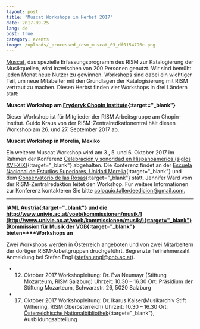 ```yaml
---
layout: post
title: "Muscat Workshops im Herbst 2017"
date: 2017-09-25
lang: de
post: true
category: events
image: /uploads/_processed_/csm_muscat_03_df0154796c.png
---
```



[Muscat](/de/community/muscat.html "Opens internal link in current window"), das spezielle Erfassungsprogramm des RISM zur Katalogierung der Musikquellen, wird inzwischen von 200 Personen genutzt. Wir sind bemüht jeden Monat neue Nutzer zu gewinnen. Workshops sind dabei ein wichtiger Teil, um neue Mitabeiter mit den Grundlagen der Katalogisierung mit RISM vertraut zu machen. Diesen Herbst finden vier Workshops in drei Ländern statt:

**Muscat Workshop am [Fryderyk Chopin Institute](http://en.chopin.nifc.pl/institute/){:target="_blank"}**

Dieser Workshop ist für Mitglieder der RISM Arbeitsgruppe am Chopin-Institut. Guido Kraus von der RISM-Zentralredkationentral hält diesen Workshop am 26. und 27. September 2017 ab.



**Muscat Workshop in Morelia, Mexiko**

Ein weiterer Muscat Workshop wird am 3., 5. und 6. Oktober 2017 im Rahmen der Konferenz [Celebración y sonoridad en Hispanoamérica (siglos XVI-XIX)](http://www.enesmorelia.unam.mx/index.php/convocatorias/convocatoria-celebracion-y-sonoridad-en-hispanoamerica-siglos-xvi-xix/){:target="_blank"} abgehalten. Die Konferenz findet an der [Escuela Nacional de Estudios Superiores, Unidad Morelia](http://www.enesmorelia.unam.mx/){:target="_blank"} und dem [Conservatorio de las Rosas](https://www.conservatoriodelasrosas.edu.mx/Home/){:target="_blank"} statt. Jennifer Ward vom der RISM-Zentralredaktion leitet den Workshop. Für weitere Informationen zur Konferenz kontakteren Sie bitte [coloquio.tallerdeedicion@gmail.com.](mailto:coloquio.tallerdeedicion@gmail.com)

****

**[IAML Austria](https://www.iaml.at/){:target="_blank"}** **und die [http://www.univie.ac.at/voeb/kommissionen/musik/](http://www.univie.ac.at/voeb/kommissionen/musik/){:target="_blank"}[Kommission für Musik der VÖB](http://www.univie.ac.at/voeb/kommissionen/musik/){:target="_blank"} bieten****Workshops an**

Zwei Workshops werden in Österreich angeboten und von zwei Mitarbeitern der dortigen RISM-Arbeitgruppen druchgeführt. Begrenzte Teilnehmerzahl. Anmeldung bei Stefan Engl ([stefan.engl@onb.ac.at](mailto:stefan.engl@onb.ac.at)).

- 12. Oktober 2017
Workshopleitung: Dr. Eva Neumayr (Stiftung Mozarteum, RISM Salzburg)
Uhrzeit: 10.30 – 16.30
Ort: Präsidium der Stiftung Mozarteum, Schwarzstr. 26, 5020 Salzburg
- 17. Oktober 2017
Workshopleitung: Dr. Ikarus Kaiser(Musikarchiv Stift Wilhering, RISM Oberösterreich)
Uhrzeit: 10.30 – 16.30
Ort: [Österreichische Nationalbibliothek](https://www.onb.ac.at/de/bibliothek/ausbildung/universitaetslehrgang/neuer-standort/){:target="_blank"}, Ausbildungsabteilung



<script type="text/javascript">var switchTo5x=true;</script><script type="text/javascript" src="http://w.sharethis.com/button/buttons.js"></script><script type="text/javascript">stLight.options({publisher: "9b601438-1ce1-49d8-bfd7-9cff5df54c17", doNotHash: false, doNotCopy: false, hashAddressBar: false});</script>